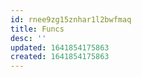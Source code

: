 ```yaml
---
id: rnee9zg15znhar1l2bwfmaq
title: Funcs
desc: ''
updated: 1641854175863
created: 1641854175863
---
```



